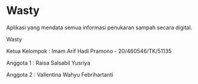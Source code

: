 # Wasty
Aplikasi yang mendata semua informasi penukaran sampah secara digital.
 
Wasty

Ketua Kelompok : Imam Arif Hadi Pramono - 20/460546/TK/51135

Anggota 1 : Raisa Salsabil Yusriya

Anggota 2 : Vallentina Wahyu Febrihartanti

